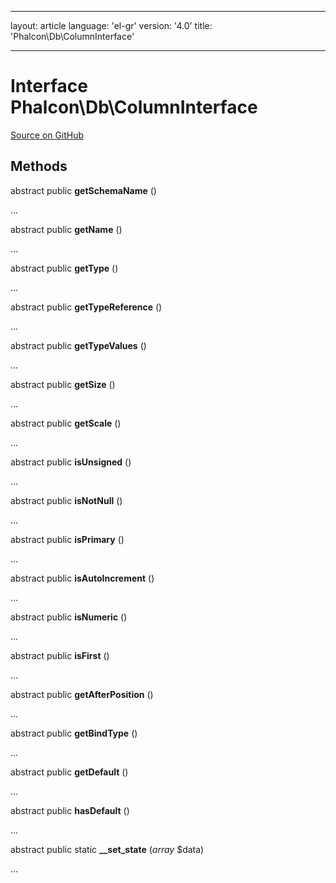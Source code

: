 * * *

layout: article language: 'el-gr' version: '4.0' title: 'Phalcon\Db\ColumnInterface'

* * *

# Interface **Phalcon\Db\ColumnInterface**

<a href="https://github.com/phalcon/cphalcon/tree/v4.0.0/phalcon/db/columninterface.zep" class="btn btn-default btn-sm">Source on GitHub</a>

## Methods

abstract public **getSchemaName** ()

...

abstract public **getName** ()

...

abstract public **getType** ()

...

abstract public **getTypeReference** ()

...

abstract public **getTypeValues** ()

...

abstract public **getSize** ()

...

abstract public **getScale** ()

...

abstract public **isUnsigned** ()

...

abstract public **isNotNull** ()

...

abstract public **isPrimary** ()

...

abstract public **isAutoIncrement** ()

...

abstract public **isNumeric** ()

...

abstract public **isFirst** ()

...

abstract public **getAfterPosition** ()

...

abstract public **getBindType** ()

...

abstract public **getDefault** ()

...

abstract public **hasDefault** ()

...

abstract public static **__set_state** (*array* $data)

...